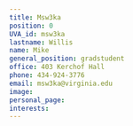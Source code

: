 ```yaml
---
title: Msw3ka
position: 0
UVA_id: msw3ka
lastname: Willis
name: Mike
general_position: gradstudent
office: 403 Kerchof Hall
phone: 434-924-3776
email: msw3ka@virginia.edu
image: 
personal_page: 
interests: 
---
```


